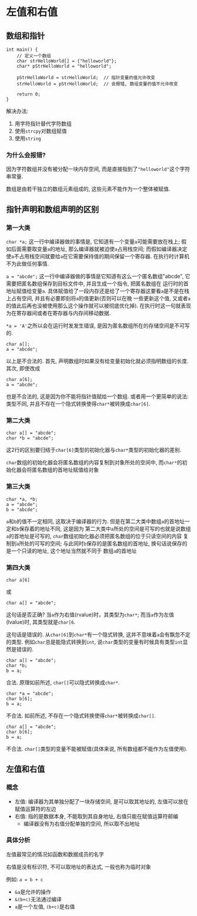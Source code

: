 # 左值和右值

## 数组和指针
```
int main() {
    // 定义一个数组
    char strHelloWorld[] = {"helloworld"};
    char* pStrHelloWorld = "helloworld";
    
    pStrHelloWorld = strHelloWorld;  // 指针变量的值允许改变
    strHelloWorld = pStrHelloWorld;  // 会报错, 数组变量的值不允许改变

    return 0;
}
```
解决办法:
1. 用字符指针替代字符数组
2. 使用`strcpy`对数组赋值
3. 使用`string`

### 为什么会报错?
因为字符数组并没有被分配一块内存空间, 而是直接指到了`"helloworld"`这个字符串常量.

数组是由若干独立的数组元素组成的, 这些元素不能作为一个整体被赋值.


## 指针声明和数组声明的区别
### 第一大类
`char *a;` 这一行中编译器做的事情是, 它知道有一个变量`a`可能需要放在栈上; 假如后面需要取变量`a`的地址, 那么编译器就被迫使`a`占用栈空间;
而假如编译器决定使`a`不占用栈空间就要给`a`在它需要保持值的期间保留一个寄存器. 在执行时计算机不为此做任何事情.

`a = "abcde";` 这一行中编译器做的事情是它知道有这么一个匿名数组"abcde", 它需要把匿名数组保存到目标文件中, 并且生成一个指令, 把匿名数组在
运行时的首地址赋值给变量`a`. 具体赋值给了一段内存还是给了一个寄存器这要看`a`是不是在栈上占有空间, 并且有必要即刻将`a`的值更新(否则可以在晚
一些更新这个值, 又或者`a`的值此后再也没被使用那么这个操作就可以被彻底优化掉). 在执行时这一句就表现为在寄存器间或者在寄存器与内存间移动数据.

`*a = 'A'`之所以会在运行时发发生错误, 是因为匿名数组所在的存储空间是不可写的. 

```
char a[];
a = "abcde";
```
以上是不合法的. 首先, 声明数组时如果没有给变量初始化就必须指明数组的长度. 其次, 即使改成
```
char a[6];
a = "abcde";
```
也是不合法的, 这是因为你不能将指针值赋给一个数组. 或者用一个更简单的说法: 类型不同, 并且不存在一个隐式转换使得`char*`被转换成`char[6]`.

### 第二大类
```
char a[] = "abcde";
char *b = "abcde";
```
这2行的区别要归结于`char[6]`类型的初始化器与`char*`类型的初始化器的差别.

`char`数组的初始化器会将匿名数组的内容复制到对象所处的空间中, 而`char*`的初始化器会将匿名数组的首地址赋值给对象

### 第三大类
```
char *a, *b;
a = "abcde"; 
b = "abcde";
```
`a`和`b`的值不一定相同, 这取决于编译器的行为. 但是在第二大类中数组`a`的首地址一定和`b`保存着的地址不同, 这是因为
第二大类中`a`所处的空间是可写的也就是说数组`a`的首地址是可写的, `char`数组初始化器必须把匿名数组的位于只读空间的内容
复制到`a`所处的可写的空间; 与此同时`b`保存的是匿名数组的首地址, 换句话说保存的是一个只读的地址, 这个地址当然就不同于
数组`a`的首地址

### 第四大类
```
char a[6]
```
或
```
char a[] = "abcde";
```
这句话是否正确? 当`a`作为右值(rvalue)时，其类型为`char*`; 而当`a`作为左值(lvalue)时, 其类型就是`char[6`.

这句话是错误的. 从`char[6]`到`char*`有一个隐式转换, 这并不意味着`a`会有飘忽不定的类型. 例如`char`总是能隐式转换到`int`,
说`char`类型的变量有时候具有类型`int`显然是错误的.

```
char a[] = "abcde";
char *b;
b = a;
```
合法. 原理如前所述, `char[]`可以隐式转换成`char*`. 

```
char *a = "abcde";
char b[6];
b = a;
```
不合法. 如前所述, 不存在一个隐式转换使得`char*`被转换成`char[]`. 

```
char a[] = "abcde";
char b[6];
b = a;
```
不合法. `char[]`类型的变量不能被赋值(具体来说, 所有数组都不能作为左值使用).


## 左值和右值
### 概念
- 左值: 编译器为其单独分配了一块存储空间, 是可以取其地址的, 左值可以放在赋值运算符的左边
- 右值: 指的是数据本身, 不能取到其自身地址, 右值只能在赋值运算符邮编
    - 编译器没有为右值分配单独的空间, 所以取不出地址

### 具体分析
左值最常见的情况如函数和数据成员的名字

右值是没有标识符, 不可以取地址的表达式, 一般也称为临时对象

例如: `a = b + c`
- `&a`是允许的操作
- `&(b+c)`无法通过编译
- `a`是一个左值, `(b+c)`是右值